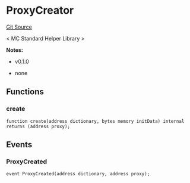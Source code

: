 # ProxyCreator
[Git Source](https://github.com/metacontract/mc/blob/93e4f2d4a013f48ae1db91ed21bff3eb8a27ce1d/src/devkit/Flattened.sol)

< MC Standard Helper Library >

**Notes:**
- v0.1.0

- none


## Functions
### create


```solidity
function create(address dictionary, bytes memory initData) internal returns (address proxy);
```

## Events
### ProxyCreated

```solidity
event ProxyCreated(address dictionary, address proxy);
```

